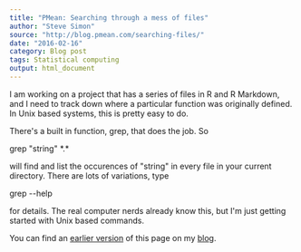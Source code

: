```yaml
---
title: "PMean: Searching through a mess of files"
author: "Steve Simon"
source: "http://blog.pmean.com/searching-files/"
date: "2016-02-16"
category: Blog post
tags: Statistical computing
output: html_document
---
```


I am working on a project that has a series of files in R and R Markdown, and I need to track down where a particular function was originally defined. In Unix based systems, this is pretty easy to do.

<!---More--->

There's a built in function, grep, that does the job. So

grep "string" \*.\*

will find and list the occurences of "string" in every file in your current directory. There are lots of variations, type

grep --help

for details. The real computer nerds already know this, but I'm just getting started with Unix based commands.

You can find an [earlier version][sim1] of this page on my [blog][sim2].

[sim1]: http://blog.pmean.com/searching-files/
[sim2]: http://blog.pmean.com
